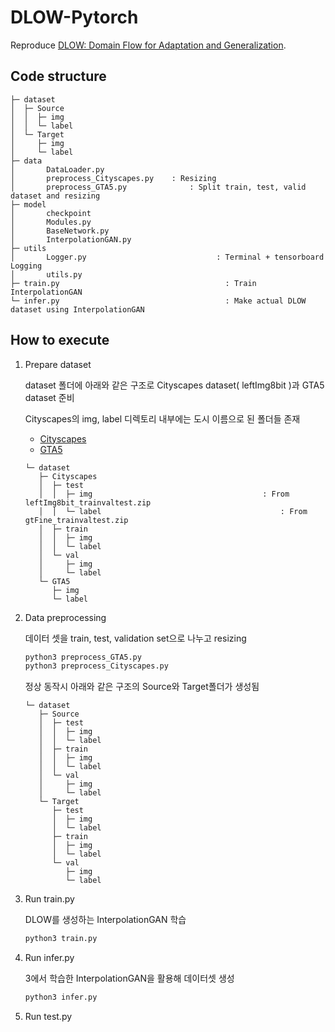 # DLOW-Pytorch
Reproduce [DLOW: Domain Flow for Adaptation and Generalization](https://pdfs.semanticscholar.org/cbe1/a8b4712654f382192dc1ccaf00ddfc12f57b.pdf).



## Code structure
	├─ dataset
	│  ├─ Source
	│  │  ├─ img
	│  │  └─ label
	│  └─ Target
	│     ├─ img
	│     └─ label
	├─ data
	│		DataLoader.py
	│		preprocess_Cityscapes.py 	: Resizing
	│		preprocess_GTA5.py 				: Split train, test, valid dataset and resizing
	├─ model
	│		checkpoint
	│		Modules.py
	│		BaseNetwork.py
	│		InterpolationGAN.py
	├─ utils
	│		Logger.py 							  : Terminal + tensorboard Logging 
	│		utils.py
	├─ train.py										: Train InterpolationGAN
	└─ infer.py 									: Make actual DLOW dataset using InterpolationGAN



## How to execute

1. Prepare dataset

   dataset 폴더에 아래와 같은 구조로 Cityscapes dataset( leftImg8bit )과 GTA5 dataset 준비

   Cityscapes의 img, label 디렉토리 내부에는 도시 이름으로 된 폴더들 존재

   + [Cityscapes](https://www.cityscapes-dataset.com/)
   + [GTA5](https://download.visinf.tu-darmstadt.de/data/from_games/)

   ```
   └─ dataset
      ├─ Cityscapes
      │  ├─ test
      │  │  ├─ img 										: From leftImg8bit_trainvaltest.zip
      │  │  └─ label										: From gtFine_trainvaltest.zip
      │  ├─ train
      │  │  ├─ img
      │  │  └─ label
      │  └─ val
      │     ├─ img
      │     └─ label   
      └─ GTA5
         ├─ img
         └─ label
   ```

   

2. Data preprocessing

   데이터 셋을 train, test, validation set으로 나누고 resizing

   ~~~python
   python3 preprocess_GTA5.py
   python3 preprocess_Cityscapes.py
   ~~~

   정상 동작시 아래와 같은 구조의 Source와 Target폴더가 생성됨

   ```
   └─ dataset
      ├─ Source
      │  ├─ test
      │  │  ├─ img 						
      │  │  └─ label										
      │  ├─ train
      │  │  ├─ img
      │  │  └─ label
      │  └─ val
      │     ├─ img
      │     └─ label   
      └─ Target
         ├─ test
         │  ├─ img 						
         │  └─ label										
         ├─ train
         │  ├─ img
         │  └─ label
         └─ val
            ├─ img
            └─ label   
   ```

   

3. Run train.py

   DLOW를 생성하는 InterpolationGAN 학습

   ~~~python
   python3 train.py
   ~~~

   

4. Run infer.py

   3에서 학습한 InterpolationGAN을 활용해 데이터셋 생성

   ~~~python
   python3 infer.py
   ~~~

   

5. Run test.py

   
